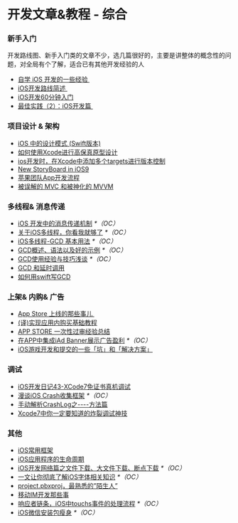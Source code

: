 # 开发文章&教程 - 综合
### 新手入门
开发路线图、新手入门类的文章不少，选几篇很好的，主要是讲整体的概念性的问题，对全局有个了解，适合已有其他开发经验的人
- [自学 iOS 开发的一些经验 ][1]
- [iOS开发路线简述 ][2]
- [iOS开发60分钟入门][3]
- [最佳实践（2）：iOS开发篇 ][4]

### 项目设计 & 架构
- [iOS 中的设计模式 (Swift版本)][5]
- [如何使用Xcode进行高保真原型设计][6]
- [ios开发时，在Xcode中添加多个targets进行版本控制][7]
- [New StoryBoard in iOS9][8]
- [苹果团队App开发流程][9]
- [被误解的 MVC 和被神化的 MVVM][10]

### 多线程& 消息传递
- [iOS 开发中的消息传递机制][11] _\*（OC）_
- [关于iOS多线程，你看我就够了][12] _\*（OC）_
- [iOS多线程-GCD 基本用法][13] _\*（OC）_
- [GCD概述、语法以及好的示例][14] _\*（OC）_
- [GCD使用经验与技巧浅谈][15] _\*（OC）_
- [GCD 和延时调用][16]
- [如何用swift写GCD][17]

### 上架& 内购& 广告
- [App Store 上线的那些事儿 ][18]
- [(译)实现应用内购买基础教程][19]
- [APP STORE 一次性过审经验总结][20]
- [在APP中集成iAd Banner展示广告盈利][21] _\*（OC）_
- [iOS游戏开发和提交的一些「坑」和「解决方案」][22]

### 调试
- [iOS开发日记43-XCode7免证书真机调试][23]
- [漫谈iOS Crash收集框架][24] _\*（OC）_
- [手动解析CrashLog之----方法篇][25]
- [Xcode7中你一定要知道的炸裂调试神技][26]

### 其他
- [iOS常用框架][27]
- [iOS应用程序的生命周期][28]
- [iOS开发网络篇之文件下载、大文件下载、断点下载][29] _\*（OC）_
- [一文让你彻底了解iOS字体相关知识][30] _\*（OC）_
- [project.pbxproj，最熟悉的”陌生人”][31]
- [移动IM开发那些事][32]
- [响应者链条，iOS中touchs事件的处理流程][33] _\*（OC）_
- [iOS微信安装包瘦身][34] _\*（OC）_


[1]:	http://limboy.me/ios/2014/12/31/learning-ios.html
[2]:	http://www.coderyi.com/archives/397
[3]:	http://blog.csdn.net/a451493485/article/details/9364867
[4]:	http://ios.jobbole.com/81830/
[5]:	http://wiki.jikexueyuan.com/project/ios-design-patterns-in-swift/
[6]:	http://isux.tencent.com/xcode-storyboard.html
[7]:	http://blog.csdn.net/ysysbaobei/article/details/10951991
[8]:	http://segmentfault.com/a/1190000003957293 "New StoryBoard in iOS9"
[9]:	http://atleeon.com/write/2015/08/30/fake-it-till-you-make-it/
[10]:	http://blog.devtang.com/blog/2015/11/02/mvc-and-mvvm/ "被误解的 MVC 和被神化的 MVVM"
[11]:	http://objccn.io/issue-7-4/
[12]:	http://www.jianshu.com/p/0b0d9b1f1f19
[13]:	http://www.jianshu.com/p/e0928a243373
[14]:	https://github.com/bboyfeiyu/iOS-tech-frontier/blob/master/issue-2/GCD%E6%A6%82%E8%BF%B0%E3%80%81%E8%AF%AD%E6%B3%95%E4%BB%A5%E5%8F%8A%E5%A5%BD%E7%9A%84%E7%A4%BA%E4%BE%8B.md
[15]:	http://tutuge.me/2015/04/03/something-about-gcd/
[16]:	http://swifter.tips/gcd-delay-call/
[17]:	http://www.starming.com/index.php?v=index&view=24
[18]:	http://wiki.jikexueyuan.com/project/app-store-refused/
[19]:	http://www.jianshu.com/p/741b2a044e78
[20]:	http://pmjane.com/post/app-store-ci-xing-guo-shen-jing-yan-zong-jie
[21]:	http://www.cocoachina.com/ios/20140928/9780.html
[22]:	http://wuzhiwei.net/ios_dev_trap_and_solution/ "iOS游戏开发和提交的一些「坑」和「解决方案」"
[23]:	http://www.cnblogs.com/Twisted-Fate/p/4935487.html "iOS开发日记43-XCode7免证书真机调试"
[24]:	http://nianxi.net/ios/ios-crash-reporter/
[25]:	http://foggry.com/blog/2015/07/27/ru-he-shou-dong-jie-xi-crashlog/
[26]:	http://www.jianshu.com/p/70ed36cf8a98
[27]:	http://www.jianshu.com/p/e7fc525f342d
[28]:	http://www.jianshu.com/p/aa50e5350852?utm_campaign=maleskine&utm_content=note&utm_medium=writer_share&utm_source=weibo
[29]:	http://www.jianshu.com/p/f65e32012f07
[30]:	http://www.cnblogs.com/dsxniubility/p/4699352.html
[31]:	http://www.olinone.com/?p=215
[32]:	http://xiangwangfeng.com/2015/05/20/%E7%A7%BB%E5%8A%A8IM%E5%BC%80%E5%8F%91%E9%82%A3%E4%BA%9B%E4%BA%8B/
[33]:	http://www.cnblogs.com/suqiankun/p/4944042.html "响应者链条，iOS中touchs事件的处理流程。"
[34]:	https://mp.weixin.qq.com/s?__biz=MzAwNDY1ODY2OQ==&mid=207986417&idx=1&sn=77ea7d8e4f8ab7b59111e78c86ccfe66&scene=1&srcid=1024pgRuhHtElUqPlXjsizht&key=b410d3164f5f798e9752971b4cb76dd5efae6b5c2f1f10cbafd3573c6186c16ee60ce346711f7433ff6ab0d6aa974e3e&ascene=0&uin=MTQxOTU1ODg4MQ%3D%3D&devicetype=iMac+MacBookPro11%2C5+OSX+OSX+10.11+build(15A284)&version=11020201&pass_ticket=h1CfhovWAS61j24tFYTljyTFl4r9BUlFON7H%2BNl6hMV1ZpVN2kG4%2FLL6yxnDUjd9
